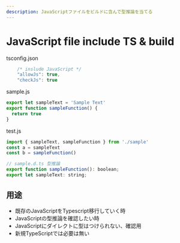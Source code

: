 ```yaml
---
description: JavaScriptファイルをビルドに含んで型推論を当てる
---
```


# JavaScript file include TS & build

tsconfig.json

```javascript
    /* inslude JavaScript */
    "allowJs": true,
    "checkJs": true
```

sample.js

```javascript
export let sampleText = 'Sample Text'
export function sampleFunction() {
  return true
}

```

test.js

```javascript
import { sampleText, sampleFunction } from './sample'
const a = sampleText
const b = sampleFunction()

// sample.d.ts 型推論
export function sampleFunction(): boolean;
export let sampleText: string;

```

## 用途

* 既存のJavaScriptをTypescript移行していく時
* JavaScriptの型推論を確認したい時
* JavaScriptにダイレクトに型はつけられない、確認用
* 新規TypeScriptでは必要は無い

